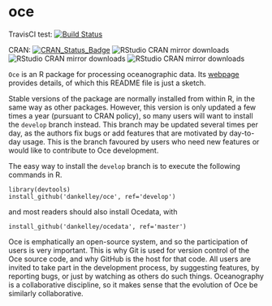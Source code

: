 # **oce**

TravisCI test: [![Build Status](https://travis-ci.org/dankelley/oce.svg?branch=develop)](https://travis-ci.org/dankelley/oce)


CRAN: [![CRAN_Status_Badge](http://www.r-pkg.org/badges/version/oce)](http://cran.r-project.org/package=oce)
![RStudio CRAN mirror downloads](http://cranlogs.r-pkg.org/badges/last-month/oce)
![RStudio CRAN mirror downloads](http://cranlogs.r-pkg.org/badges/last-week/oce)
![RStudio CRAN mirror downloads](http://cranlogs.r-pkg.org/badges/last-day/oce)


``Oce`` is an R package for processing oceanographic data.  Its
[webpage](http://dankelley.github.com/oce/) provides details, of which this
README file is just a sketch.

Stable versions of the package are normally installed from within R, in the
same way as other packages.  However, this version is only updated a few times
a year (pursuant to CRAN policy), so many users will want to install the
``develop`` branch instead. This branch may be updated several times per day,
as the authors fix bugs or add features that are motivated by day-to-day
usage.  This is the branch favoured by users who need new features or would
like to contribute to Oce development.  

The easy way to install the ``develop`` branch is to execute the
following commands in R.
```splus
library(devtools)
install_github('dankelley/oce', ref='develop')
```
and most readers should also install Ocedata, with
```splus
install_github('dankelley/ocedata', ref='master')
```

Oce is emphatically an open-source system, and so the participation of users is
very important.  This is why Git is used for version control of the Oce source
code, and why GitHub is the host for that code.  All users are invited to take
part in the development process, by suggesting features, by reporting bugs, or
just by watching as others do such things.  Oceanography is a collaborative
discipline, so it makes sense that the evolution of Oce be similarly
collaborative.

